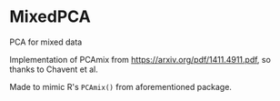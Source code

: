# MixedPCA
PCA for mixed data

Implementation of PCAmix from https://arxiv.org/pdf/1411.4911.pdf, so thanks to Chavent et al.

Made to mimic R's `PCAmix()` from aforementioned package.
